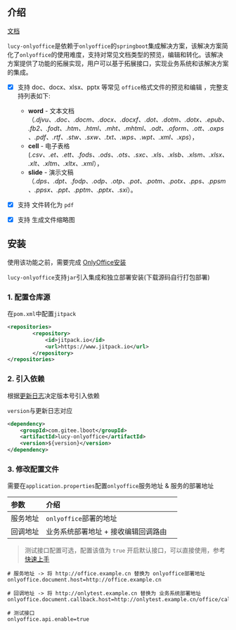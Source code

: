 

## 介绍
[文档](https://kindear.github.io/lucy-onlyoffice/)

`lucy-onlyoffice`是依赖于`onlyoffice`的`springboot`集成解决方案，该解决方案简化了`onlyoffice`的使用难度，支持对常见文档类型的预览，编辑和转化。该解决方案提供了功能的拓展实现，用户可以基于拓展接口，实现业务系统和该解决方案的集成。

- [x] 支持 doc、docx、xlsx、pptx 等常见 `office`格式文件的预览和编辑 ，完整支持列表如下:
  - **word** - 文本文档 （*.djvu、.doc、.docm、.docx、.docxf、.dot、.dotm、.dotx、.epub、.fb2、.fodt、.htm、.html、.mht、.mhtml、.odt、.oform、.ott、.oxps、.pdf、.rtf、.stw、.sxw、.txt、.wps、.wpt、.xml、.xps*），
  - **cell** - 电子表格 (*.csv、.et、.ett、.fods、.ods、.ots、.sxc、.xls、.xlsb、.xlsm、.xlsx、.xlt、.xltm、.xltx、.xml*），
  - **slide** - 演示文稿 （*.dps、.dpt、.fodp、.odp、.otp、.pot、.potm、.potx、.pps、.ppsm、.ppsx、.ppt、.pptm、.pptx、.sxi*）。
- [x] 支持 文件转化为 `pdf`
- [x] 支持 生成文件缩略图



## 安装

使用该功能之前，需要完成 [OnlyOffice安装](https://kindear.github.io/lucy-onlyoffice/#/onlyoffice)

`lucy-onlyoffice`支持`jar`引入集成和独立部署安装(下载源码自行打包部署)

### 1. 配置仓库源

在`pom.xml`中配置`jitpack`

```xml
<repositories>
        <repository>
            <id>jitpack.io</id>
            <url>https://www.jitpack.io</url>
        </repository>
</repositories>
```

### 2. 引入依赖

根据[更新日志](https://gitee.com/lboot/lucy-onlyoffice/releases)决定版本号引入依赖

`version`与更新日志对应

```xml
<dependency>
    <groupId>com.gitee.lboot</groupId>
    <artifactId>lucy-onlyoffice</artifactId>
    <version>${version}</version>
</dependency>
```

### 3. 修改配置文件

需要在`application.properties`配置`onlyoffice`服务地址 & 服务的部署地址

| 参数     | 介绍                                |      |
| :------- | :---------------------------------- | :--- |
| 服务地址 | `onlyoffice`部署的地址              |      |
| 回调地址 | 业务系统部署地址 + 接收编辑回调路由 |      |

> 测试接口配置可选，配置该值为 `true` 开启默认接口，可以直接使用，参考[快速上手](https://kindear.github.io/lucy-onlyoffice/#/use)

```properties
# 服务地址 -> 将 http://office.example.cn 替换为 onlyoffice部署地址
onlyoffice.document.host=http://office.example.cn

# 回调地址 -> 将 http://onlytest.example.cn 替换为 业务系统部署地址
onlyoffice.document.callback.host=http://onlytest.example.cn/office/callback

# 测试接口
onlyoffice.api.enable=true
```





